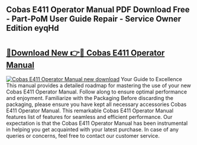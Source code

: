 ## Cobas E411 Operator Manual PDF Download Free - Part-PoM User Guide Repair - Service Owner Edition eyqHd

# <h2><a href="http://bc2834.oget.top/?id=Cobas+E411+Operator+Manual">🔗Download New 👉🔴 Cobas E411 Operator Manual</a></h2>

[![Cobas E411 Operator Manual new download](https://i.imgur.com/5g1atiW.png)](http://bc2834.oget.top/?id=Cobas+E411+Operator+Manual)
Your Guide to Excellence This manual provides a detailed roadmap for mastering the use of your new Cobas E411 Operator Manual. Follow along to ensure optimal performance and enjoyment. Familiarize with the Packaging Before discarding the packaging, please ensure you have kept all necessary accessories Cobas E411 Operator Manual. This remarkable Cobas E411 Operator Manual features list of features for seamless and efficient performance. Our expectation is that the Cobas E411 Operator Manual has been instrumental in helping you get acquainted with your latest purchase. In case of any queries or concerns, feel free to contact our customer service.
